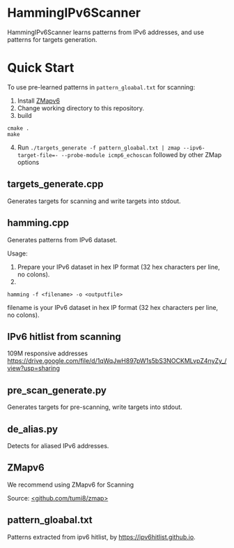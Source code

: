 # HammingIPv6Scanner
HammingIPv6Scanner learns patterns from IPv6 addresses, and use patterns for targets generation.
# Quick Start
To use pre-learned patterns in `pattern_gloabal.txt` for scanning:
  1. Install [ZMapv6](https://github.com/tumi8/zmap)
  2. Change working directory to this repository.
  3. build 
```
cmake .
make
```
  4. Run `./targets_generate -f pattern_gloabal.txt | zmap --ipv6-target-file=- --probe-module icmp6_echoscan` followed by other ZMap options

## targets_generate.cpp
Generates targets for scanning and write targets into stdout. 

## hamming.cpp
Generates patterns from IPv6 dataset.

Usage: 
  1. Prepare your IPv6 dataset in hex IP format (32 hex characters per line, no colons).
  2.
```
hamming -f <filename> -o <outputfile>
```
  filename is your IPv6 dataset in hex IP format (32 hex characters per line, no colons).

## IPv6 hitlist from scanning
109M responsive addresses
https://drive.google.com/file/d/1qWqJwH897pW1s5bS3NOCKMLvpZ4nyZy_/view?usp=sharing


## pre_scan_generate.py
Generates targets for pre-scanning, write targets into stdout.

## de_alias.py
Detects for aliased IPv6 addresses.

## ZMapv6
We recommend using ZMapv6 for Scanning

Source: [<github.com/tumi8/zmap>](https://github.com/tumi8/zmap)

## pattern_gloabal.txt
Patterns extracted from ipv6 hitlist, by https://ipv6hitlist.github.io.
